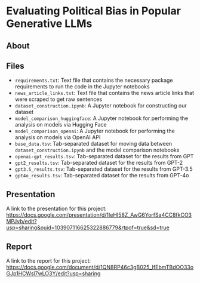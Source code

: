 # Evaluating Political Bias in Popular Generative LLMs

## About

## Files
- `requirements.txt`: Text file that contains the necessary package requirements to run the code in the Jupyter notebooks
- `news_article_links.txt`: Text file that contains the news article links that were scraped to get raw sentences
- `dataset_construction.ipynb`: A Jupyter notebook for constructing our dataset
- `model_comparison_huggingface`: A Jupyter notebook for performing the analysis on models via Hugging Face
- `model_comparison_openai`: A Jupyter notebook for performing the analysis on models via OpenAI API
- `base_data.tsv`: Tab-separated dataset for moving data between `dataset_construction.ipynb` and the model comparison notebooks
- `openai-gpt_results.tsv`: Tab-separated dataset for the results from GPT
- `gpt2_results.tsv`: Tab-separated dataset for the results from GPT-2
- `gpt3.5_results.tsv`: Tab-separated dataset for the results from GPT-3.5
- `gpt4o_results.tsv`: Tab-separated dataset for the results from GPT-4o

## Presentation
A link to the presentation for this project: https://docs.google.com/presentation/d/1IeHI58Z_AwG6YorfSa4CC8fkCO3MPJvb/edit?usp=sharing&ouid=103907116625322886779&rtpof=true&sd=true

## Report
A link to the report for this project: https://docs.google.com/document/d/1QN8RP46c3gB025_IfEbmTBdOO33oGJp1HCWsl7wLO3Y/edit?usp=sharing 
